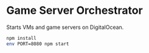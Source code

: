 # Game Server Orchestrator

Starts VMs and game servers on DigitalOcean.

```sh
npm install
env PORT=8080 npm start
```
